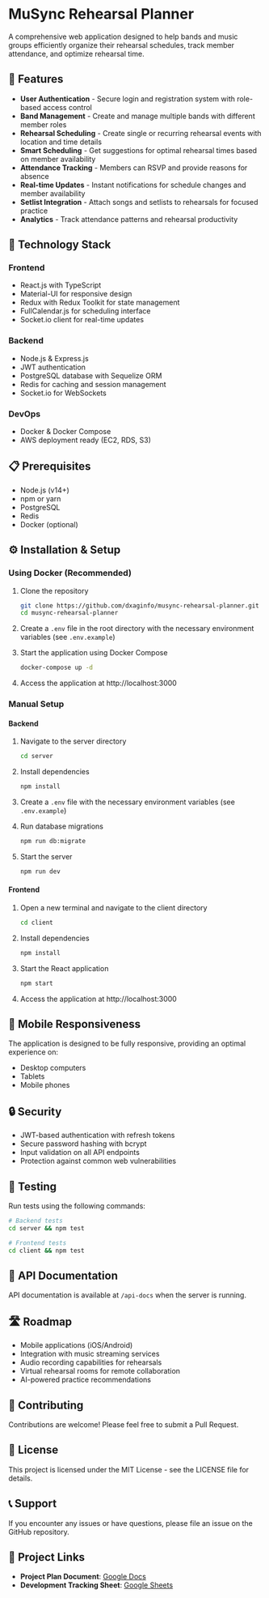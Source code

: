 # MuSync Rehearsal Planner

A comprehensive web application designed to help bands and music groups efficiently organize their rehearsal schedules, track member attendance, and optimize rehearsal time.

## 🎵 Features

- **User Authentication** - Secure login and registration system with role-based access control
- **Band Management** - Create and manage multiple bands with different member roles
- **Rehearsal Scheduling** - Create single or recurring rehearsal events with location and time details
- **Smart Scheduling** - Get suggestions for optimal rehearsal times based on member availability
- **Attendance Tracking** - Members can RSVP and provide reasons for absence
- **Real-time Updates** - Instant notifications for schedule changes and member availability
- **Setlist Integration** - Attach songs and setlists to rehearsals for focused practice
- **Analytics** - Track attendance patterns and rehearsal productivity

## 🚀 Technology Stack

### Frontend
- React.js with TypeScript
- Material-UI for responsive design
- Redux with Redux Toolkit for state management
- FullCalendar.js for scheduling interface
- Socket.io client for real-time updates

### Backend
- Node.js & Express.js
- JWT authentication
- PostgreSQL database with Sequelize ORM
- Redis for caching and session management
- Socket.io for WebSockets

### DevOps
- Docker & Docker Compose
- AWS deployment ready (EC2, RDS, S3)

## 📋 Prerequisites

- Node.js (v14+)
- npm or yarn
- PostgreSQL
- Redis
- Docker (optional)

## ⚙️ Installation & Setup

### Using Docker (Recommended)

1. Clone the repository
   ```bash
   git clone https://github.com/dxaginfo/musync-rehearsal-planner.git
   cd musync-rehearsal-planner
   ```

2. Create a `.env` file in the root directory with the necessary environment variables (see `.env.example`)

3. Start the application using Docker Compose
   ```bash
   docker-compose up -d
   ```

4. Access the application at http://localhost:3000

### Manual Setup

#### Backend

1. Navigate to the server directory
   ```bash
   cd server
   ```

2. Install dependencies
   ```bash
   npm install
   ```

3. Create a `.env` file with the necessary environment variables (see `.env.example`)

4. Run database migrations
   ```bash
   npm run db:migrate
   ```

5. Start the server
   ```bash
   npm run dev
   ```

#### Frontend

1. Open a new terminal and navigate to the client directory
   ```bash
   cd client
   ```

2. Install dependencies
   ```bash
   npm install
   ```

3. Start the React application
   ```bash
   npm start
   ```

4. Access the application at http://localhost:3000

## 📱 Mobile Responsiveness

The application is designed to be fully responsive, providing an optimal experience on:
- Desktop computers
- Tablets
- Mobile phones

## 🔒 Security

- JWT-based authentication with refresh tokens
- Secure password hashing with bcrypt
- Input validation on all API endpoints
- Protection against common web vulnerabilities

## 🧪 Testing

Run tests using the following commands:

```bash
# Backend tests
cd server && npm test

# Frontend tests
cd client && npm test
```

## 📄 API Documentation

API documentation is available at `/api-docs` when the server is running.

## 🛣️ Roadmap

- Mobile applications (iOS/Android)
- Integration with music streaming services
- Audio recording capabilities for rehearsals
- Virtual rehearsal rooms for remote collaboration
- AI-powered practice recommendations

## 🤝 Contributing

Contributions are welcome! Please feel free to submit a Pull Request.

## 📝 License

This project is licensed under the MIT License - see the LICENSE file for details.

## 📞 Support

If you encounter any issues or have questions, please file an issue on the GitHub repository.

## 🔗 Project Links

- **Project Plan Document**: [Google Docs](https://docs.google.com/document/d/1BYX_ZtNfJIdoIkRhTdw79P06OB8JisClcC-Lh3CfZog)
- **Development Tracking Sheet**: [Google Sheets](https://docs.google.com/spreadsheets/d/1BrxFlkpXL7LjWAnPalZiULkxhOk5EzsIfHxvwh0rOgU)